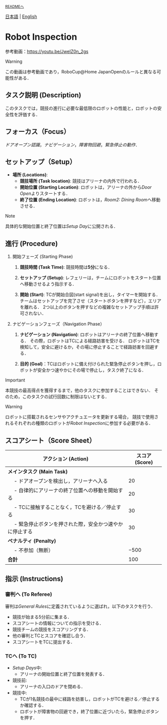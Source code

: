 <sub>[READMEへ](../../README.md)</sub>

[日本語](./ri_ja.md) | [English](./ri_en.md)

# Robot Inspection

参考動画：https://youtu.be/JweIZ0n_2gs

> [!WARNING]
> この動画は参考動画であり，RoboCup@Home JapanOpenのルールと異なる可能性がある．


## タスク説明 (Description)

このタスクでは，競技の進行に必要な最低限のロボットの性能と，ロボットの安全性を評価する．


## フォーカス（Focus）

*ドアオープン認識*，*ナビゲーション*，*障害物回避*，*緊急停止の動作*．


## セットアップ（Setup）

- **場所 (Locations)**:
  - **競技場所 (Task location)**: 競技はアリーナの内外で行われる．
  - **開始位置 (Starting Location)**: ロボットは，アリーナの外から*Door Open*よりスタートする．
  - **終了位置 (Ending Location)**: ロボットは，*Room2: Dining Room*へ移動させる．

> [!NOTE]
> 具体的な開始位置と終了位置は*Setup Day*に公開される．


## 進行 (Procedure)

1. 開始フェーズ (Starting Phase)

    1. **競技時間 (Task Time)**: 競技時間は**5分**になる． 

    1. **セットアップ (Setup)**: レフェリーは，チームにロボットをスタート位置へ移動させるよう指示する．

    1. **開始 (Start)**: TCが開始合図(start signal)を出し，タイマーを開始する．
    チームはセットアップを完了させ（スタートボタンを押すなど），エリアを離れる．
    2つ以上のボタンを押すなどの複雑なセットアップ手順は許可されない．

1. ナビゲーションフェーズ（Navigation Phase）

    1. **ナビゲーション (Navigation)**: ロボットはアリーナの終了位置へ移動する．
    その際，ロボットはTCによる経路妨害を受ける．
    ロボットはTCを検知して，安全に避けるか，その場に停止することで経路妨害を回避する．

    1. **目的 (Goal)**：TCはロボットに備え付けられた緊急停止ボタンを押し，ロボットが安全かつ速やかにその場で停止し，タスク終了になる．

> [!IMPORTANT]
> 本競技の最高得点を獲得するまで，他のタスクに参加することはできない．
そのため，このタスクの試行回数に制限はないとする．

> [!WARNING]
> ロボットに搭載されるセンサやアクチュエータを更新する場合，
競技で使用されるそれぞれの種類のロボットが*Robot Inspection*に参加する必要がある．

   
## スコアシート（Score Sheet）

| アクション (Action) | スコア (Score) |
| ------ | ----- |
| **メインタスク (Main Task)**                                  |  |
| &emsp; - ドアオープンを検出し，アリーナへ入る                 | $20$ |
| &emsp; - 自律的にアリーナの終了位置への移動を開始する         | $20$ |
| &emsp; - TCに接触することなく，TCを避ける／停止する           | $30$ |
| &emsp; - 緊急停止ボタンを押された際，安全かつ速やかに停止する | $30$ |
| **ペナルティ (Penalty)**                                      |  |
| &emsp; - 不参加（無断）                                       | $-500$ |
| **合計**                                                      | $100$ |


## 指示 (Instructions)

### 審判へ (To Referee)

審判は*General Rules*に定義されているように選ばれ，以下のタスクを行う． 

- 競技が始まる5分前に集まる．
- スコアシートの情報についての指示を受ける．
- 競技チームの競技をスコアリングする．
- 他の審判とTCとスコアを確認し合う．
- スコアシートをTCに提出する．

### TCへ (To TC)

- *Setup Days*中:
  - アリーナの開始位置と終了位置を発表する．
- 競技前:
  - アリーナの入口のドアを閉める．
- 競技中: 
   - TCが1名競技の最中に経路を妨害し，ロボットがTCを避ける／停止するか確認する．
   - ロボットが障害物の回避でき，終了位置に近づいたら，緊急停止ボタンを押す．
